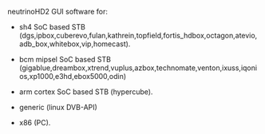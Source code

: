 
neutrinoHD2 GUI software for:

- sh4 SoC based STB (dgs,ipbox,cuberevo,fulan,kathrein,topfield,fortis_hdbox,octagon,atevio,adb_box,whitebox,vip,homecast).

- bcm mipsel SoC based STB (gigablue,dreambox,xtrend,vuplus,azbox,technomate,venton,ixuss,iqonios,xp1000,e3hd,ebox5000,odin)

- arm cortex SoC based STB (hypercube).

- generic (linux DVB-API)

- x86 (PC). 
